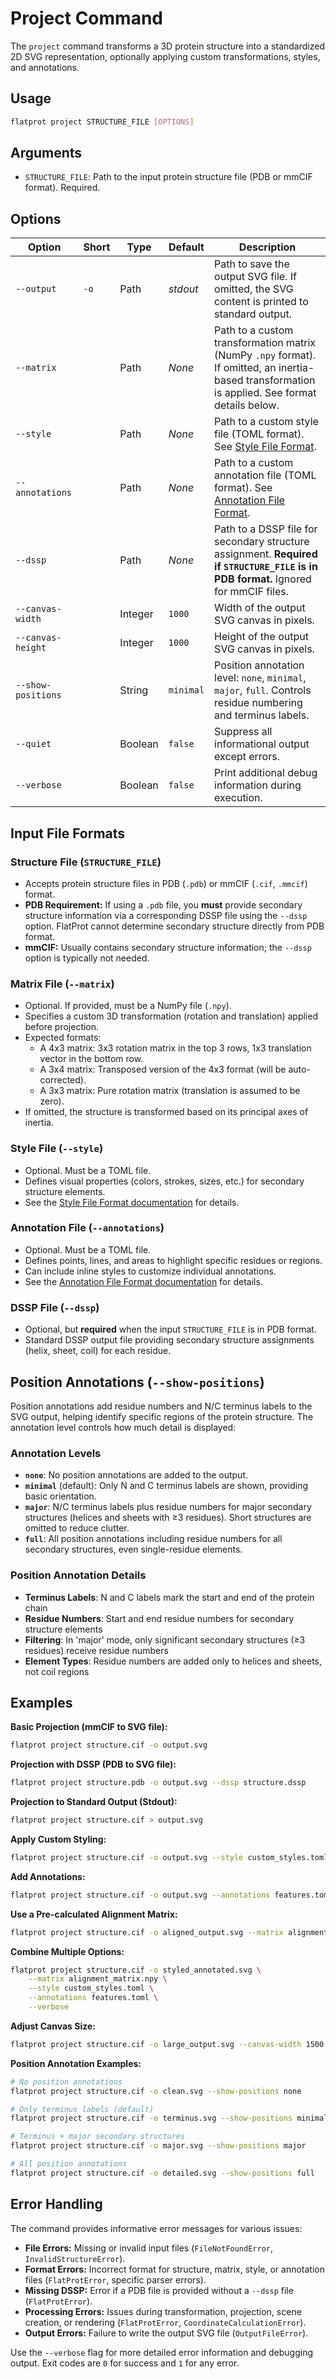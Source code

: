 # Project Command

The `project` command transforms a 3D protein structure into a standardized 2D SVG representation, optionally applying custom transformations, styles, and annotations.

## Usage

```bash
flatprot project STRUCTURE_FILE [OPTIONS]
```

## Arguments

-   `STRUCTURE_FILE`: Path to the input protein structure file (PDB or mmCIF format). Required.

## Options

| Option            | Short | Type    | Default  | Description                                                                                                                                     |
| ----------------- | ----- | ------- | -------- | ----------------------------------------------------------------------------------------------------------------------------------------------- |
| `--output`        | `-o`  | Path    | _stdout_ | Path to save the output SVG file. If omitted, the SVG content is printed to standard output.                                                    |
| `--matrix`        |       | Path    | _None_   | Path to a custom transformation matrix (NumPy `.npy` format). If omitted, an inertia-based transformation is applied. See format details below. |
| `--style`         |       | Path    | _None_   | Path to a custom style file (TOML format). See [Style File Format](../file_formats/style.md).                                                   |
| `--annotations`   |       | Path    | _None_   | Path to a custom annotation file (TOML format). See [Annotation File Format](../file_formats/annotations.md).                                   |
| `--dssp`          |       | Path    | _None_   | Path to a DSSP file for secondary structure assignment. **Required if `STRUCTURE_FILE` is in PDB format.** Ignored for mmCIF files.             |
| `--canvas-width`  |       | Integer | `1000`   | Width of the output SVG canvas in pixels.                                                                                                       |
| `--canvas-height` |       | Integer | `1000`   | Height of the output SVG canvas in pixels.                                                                                                      |
| `--show-positions` |       | String  | `minimal` | Position annotation level: `none`, `minimal`, `major`, `full`. Controls residue numbering and terminus labels.                                  |
| `--quiet`         |       | Boolean | `false`  | Suppress all informational output except errors.                                                                                                |
| `--verbose`       |       | Boolean | `false`  | Print additional debug information during execution.                                                                                            |

## Input File Formats

### Structure File (`STRUCTURE_FILE`)

-   Accepts protein structure files in PDB (`.pdb`) or mmCIF (`.cif`, `.mmcif`) format.
-   **PDB Requirement:** If using a `.pdb` file, you **must** provide secondary structure information via a corresponding DSSP file using the `--dssp` option. FlatProt cannot determine secondary structure directly from PDB format.
-   **mmCIF:** Usually contains secondary structure information; the `--dssp` option is typically not needed.

### Matrix File (`--matrix`)

-   Optional. If provided, must be a NumPy file (`.npy`).
-   Specifies a custom 3D transformation (rotation and translation) applied before projection.
-   Expected formats:
    -   A 4x3 matrix: 3x3 rotation matrix in the top 3 rows, 1x3 translation vector in the bottom row.
    -   A 3x4 matrix: Transposed version of the 4x3 format (will be auto-corrected).
    -   A 3x3 matrix: Pure rotation matrix (translation is assumed to be zero).
-   If omitted, the structure is transformed based on its principal axes of inertia.

### Style File (`--style`)

-   Optional. Must be a TOML file.
-   Defines visual properties (colors, strokes, sizes, etc.) for secondary structure elements.
-   See the [Style File Format documentation](../file_formats/style.md) for details.

### Annotation File (`--annotations`)

-   Optional. Must be a TOML file.
-   Defines points, lines, and areas to highlight specific residues or regions.
-   Can include inline styles to customize individual annotations.
-   See the [Annotation File Format documentation](../file_formats/annotations.md) for details.

### DSSP File (`--dssp`)

-   Optional, but **required** when the input `STRUCTURE_FILE` is in PDB format.
-   Standard DSSP output file providing secondary structure assignments (helix, sheet, coil) for each residue.

## Position Annotations (`--show-positions`)

Position annotations add residue numbers and N/C terminus labels to the SVG output, helping identify specific regions of the protein structure. The annotation level controls how much detail is displayed:

### Annotation Levels

-   **`none`**: No position annotations are added to the output.
-   **`minimal`** (default): Only N and C terminus labels are shown, providing basic orientation.
-   **`major`**: N/C terminus labels plus residue numbers for major secondary structures (helices and sheets with ≥3 residues). Short structures are omitted to reduce clutter.
-   **`full`**: All position annotations including residue numbers for all secondary structures, even single-residue elements.

### Position Annotation Details

-   **Terminus Labels**: N and C labels mark the start and end of the protein chain
-   **Residue Numbers**: Start and end residue numbers for secondary structure elements
-   **Filtering**: In 'major' mode, only significant secondary structures (≥3 residues) receive residue numbers
-   **Element Types**: Residue numbers are added only to helices and sheets, not coil regions

## Examples

**Basic Projection (mmCIF to SVG file):**

```bash
flatprot project structure.cif -o output.svg
```

**Projection with DSSP (PDB to SVG file):**

```bash
flatprot project structure.pdb -o output.svg --dssp structure.dssp
```

**Projection to Standard Output (Stdout):**

```bash
flatprot project structure.cif > output.svg
```

**Apply Custom Styling:**

```bash
flatprot project structure.cif -o output.svg --style custom_styles.toml
```

**Add Annotations:**

```bash
flatprot project structure.cif -o output.svg --annotations features.toml
```

**Use a Pre-calculated Alignment Matrix:**

```bash
flatprot project structure.cif -o aligned_output.svg --matrix alignment_matrix.npy
```

**Combine Multiple Options:**

```bash
flatprot project structure.cif -o styled_annotated.svg \
    --matrix alignment_matrix.npy \
    --style custom_styles.toml \
    --annotations features.toml \
    --verbose
```

**Adjust Canvas Size:**

```bash
flatprot project structure.cif -o large_output.svg --canvas-width 1500 --canvas-height 1200
```

**Position Annotation Examples:**

```bash
# No position annotations
flatprot project structure.cif -o clean.svg --show-positions none

# Only terminus labels (default)
flatprot project structure.cif -o terminus.svg --show-positions minimal

# Terminus + major secondary structures
flatprot project structure.cif -o major.svg --show-positions major

# All position annotations
flatprot project structure.cif -o detailed.svg --show-positions full
```

## Error Handling

The command provides informative error messages for various issues:

-   **File Errors:** Missing or invalid input files (`FileNotFoundError`, `InvalidStructureError`).
-   **Format Errors:** Incorrect format for structure, matrix, style, or annotation files (`FlatProtError`, specific parser errors).
-   **Missing DSSP:** Error if a PDB file is provided without a `--dssp` file (`FlatProtError`).
-   **Processing Errors:** Issues during transformation, projection, scene creation, or rendering (`FlatProtError`, `CoordinateCalculationError`).
-   **Output Errors:** Failure to write the output SVG file (`OutputFileError`).

Use the `--verbose` flag for more detailed error information and debugging output.
Exit codes are `0` for success and `1` for any error.
